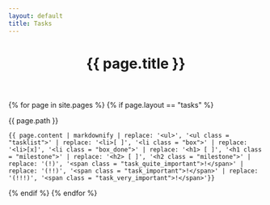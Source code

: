 ```yaml
---
layout: default
title: Tasks
---
```


<div class="post">

  <header class="post-header">
    <h1 class="post-title">{{ page.title }}</h1>
  </header>

  <article class="post-content">

  {% for page in site.pages %}
  {% if page.layout == "tasks" %}

  <p class = "tasklist_id">{{ page.path }}</p>

    {{ page.content | markdownify | replace: '<ul>', '<ul class = "tasklist">' | replace: '<li>[ ]', '<li class = "box">' | replace: '<li>[x]', '<li class = "box_done">' | replace: '<h1> [ ]', '<h1 class = "milestone">' | replace: '<h2> [ ]', '<h2 class = "milestone">' | replace: '(!)', '<span class = "task_quite_important">!</span>' | replace: '(!!)', '<span class = "task_important">!</span>' | replace: '(!!!)', '<span class = "task_very_important">!</span>'}}

  {% endif %}
  {% endfor %}

  </article>

</div>